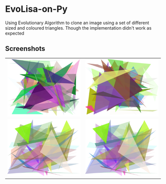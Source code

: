# EvoLisa-on-Py
Using Evolutionary Algorithm to clone an image using a set of different sized and coloured triangles. Though the implementation didn't work as expected

## Screenshots

<table>
  <tbody>
    <tr>
      <!-- Video 1 -->
      <td align="center">
          <img width="390" alt="FamiChat" src="/img/pic_g0_s1346.70739469.png">
          <br>
      </td>
      <!-- Video 2 -->
      <td align="center">
          <img width="390" alt="FamiChat" src="/img/pic_g0_s1358.8638485.png">
          <br>
      </td>
    </tr>
    <tr>
      <!-- Video 1 -->
      <td align="center">
          <img width="390" alt="FamiChat" src="/img/pic_g0_s1412.36155326.png">
          <br>
      </td>
      <!-- Video 2 -->
      <td align="center">
          <img width="390" alt="FamiChat" src="/img/pic_g44000_s1465.28261932.png">
          <br>
      </td>
    </tr>
  </tbody>
</table>
